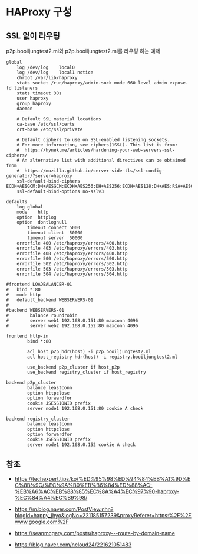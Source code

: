 # HAProxy 구성

## SSL 없이 라우팅

p2p.booiljungtest2.ml와 p2p.booiljungtest2.ml를 라우팅 하는 예제

```
global
	log /dev/log	local0
	log /dev/log	local1 notice
	chroot /var/lib/haproxy
	stats socket /run/haproxy/admin.sock mode 660 level admin expose-fd listeners
	stats timeout 30s
	user haproxy
	group haproxy
	daemon

	# Default SSL material locations
	ca-base /etc/ssl/certs
	crt-base /etc/ssl/private

	# Default ciphers to use on SSL-enabled listening sockets.
	# For more information, see ciphers(1SSL). This list is from:
	#  https://hynek.me/articles/hardening-your-web-servers-ssl-ciphers/
	# An alternative list with additional directives can be obtained from
	#  https://mozilla.github.io/server-side-tls/ssl-config-generator/?server=haproxy
	ssl-default-bind-ciphers ECDH+AESGCM:DH+AESGCM:ECDH+AES256:DH+AES256:ECDH+AES128:DH+AES:RSA+AESGCM:RSA+AES:!aNULL:!MD5:!DSS
	ssl-default-bind-options no-sslv3

defaults
	log	global
	mode	http
	option	httplog
	option	dontlognull
        timeout connect 5000
        timeout client  50000
        timeout server  50000
	errorfile 400 /etc/haproxy/errors/400.http
	errorfile 403 /etc/haproxy/errors/403.http
	errorfile 408 /etc/haproxy/errors/408.http
	errorfile 500 /etc/haproxy/errors/500.http
	errorfile 502 /etc/haproxy/errors/502.http
	errorfile 503 /etc/haproxy/errors/503.http
	errorfile 504 /etc/haproxy/errors/504.http

#frontend LOADBALANCER-01
#	bind *:80
#	mode http
#	default_backend WEBSERVERS-01
#
#backend WEBSERVERS-01
#        balance roundrobin
#        server web1 192.168.0.151:80 maxconn 4096
#        server web2 192.168.0.152:80 maxconn 4096      

frontend http-in
        bind *:80

        acl host_p2p hdr(host) -i p2p.booiljungtest2.ml
        acl host_registry hdr(host) -i registry.booiljungtest2.ml
        
        use_backend p2p_cluster if host_p2p
        use_backend registry_cluster if host_registry

backend p2p_cluster
        balance leastconn
        option httpclose
        option forwardfor
        cookie JSESSIONID prefix
        server node1 192.168.0.151:80 cookie A check

backend registry_cluster
        balance leastconn
        option httpclose
        option forwardfor
        cookie JSESSIONID prefix
        server node1 192.168.0.152 cookie A check        
```

## 참조

- https://techexpert.tips/ko/%ED%95%98%ED%94%84%EB%A1%9D%EC%8B%9C/%EC%9A%B0%EB%B6%84%ED%88%AC-%EB%A6%AC%EB%88%85%EC%8A%A4%EC%97%90-haproxy-%EC%84%A4%EC%B9%98/

- https://m.blog.naver.com/PostView.nhn?blogId=happy_jhyo&logNo=221185157239&proxyReferer=https:%2F%2Fwww.google.com%2F

- https://seanmcgary.com/posts/haproxy---route-by-domain-name

- https://blog.naver.com/ncloud24/221621051483

